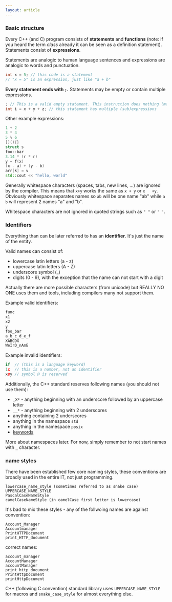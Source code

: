 ```yaml
---
layout: article
---
```


### Basic structure

Every C++ (and C) program consists of **statements** and **functions** (note: if you heard the term *class* already it can be seen as a definition statement). Statements consist of **expressions**.

Statements are analogic to human language sentences and expressions are analogic to words and punctuation.

```c++
int x = 5; // this code is a statement
// "x = 5" is an expression, just like "a + b" 
```

**Every statement ends with `;`.** Statements may be empty or contain multiple expressions.

```c++
; // This is a valid empty statement. This instruction does nothing (may trigger a compiler warning because it's useless)
int i = x + y + z; // this statement has multiple (sub)expressions
```

Other example expressions:

```c++
1 + 2
3 * 4
5 % 6
[](){}
struct s
foo::bar
3.14 * (r * r)
y = f(x)
(x - a) + (y - b)
arr[k] = v
std::cout << "hello, world"
```

Generally whitespace characters (spaces, tabs, new lines, ...) are ignored by the compiler. This means that `x+y` works the same as `x + y` or `x   +y`. Obviously whitespace separates names so `ab` will be one name "ab" while `a b` will represent 2 names "a" and "b".

Whitespace characters are not ignored in quoted strings such as `" "` or `' '`.

### Identifiers

Everything than can be later referred to has an **identifier**. It's just the name of the entity.

Valid names can consist of:

- lowercase latin letters (a - z)
- uppercase latin letters (A - Z)
- underscore symbol (_)
- digits (0 - 9), with the exception that the name can not start with a digit

Actually there are more possible characters (from unicode) but REALLY NO ONE uses them and tools, including compilers many not support them.

Example valid identifiers:

```c++
func
x1
x2
y
foo_bar
a_b_c_d_e_f
XABCDX
WeIrD_nAmE
```

Example invalid identifiers:

```c++
if  // (this is a language keyword)
1x  // this is a number, not an identifier
x@y // symbol @ is reserved
```

Additionally, the C++ standard reserves following names (you should not use them):

- `_X*` - anything beginning with an underscore followed by an uppercase letter
- `__*` - anything beginning with 2 underscores
- anything containing 2 underscores
- anything in the namespace `std`
- anything in the namespace `posix`
- [keywords](https://en.cppreference.com/w/cpp/keyword)

More about namespaces later. For now, simply remember to not start names with `_` character.

### name styles

There have been established few core naming styles, these conventions are broadly used in the entire IT, not just programming.

```
lowercase_name_style (sometimes referred to as snake case)
UPPERCASE_NAME_STYLE
PascalCaseNameStyle
camelCaseNameStyle (in camelCase first letter is lowercase)
```

It's bad to mix these styles - any of the follwoing names are against convention:

```
Account_Manager
Accountmanager
PrintHTTPDocument
print_HTTP_document
```

correct names:

```
account_manager
AccountManager
accountManager
print_http_document
PrintHttpDocument
printHttpDocument
```

C++ (following C convention) standard library uses `UPPERCASE_NAME_STYLE` for macros and `snake_case_style` for almost everything else.
